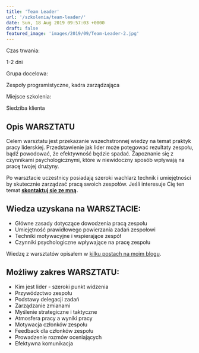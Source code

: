 ```yaml
---
title: 'Team Leader'
url: '/szkolenia/team-leader/'
date: Sun, 18 Aug 2019 09:57:03 +0000
draft: false
featured_image: 'images/2019/09/Team-Leader-2.jpg'
---
```


Czas trwania:

1-2 dni

Grupa docelowa:

Zespoły programistyczne, kadra zarządzająca

Miejsce szkolenia:

Siedziba klienta

## Opis WARSZTATU

Celem warsztatu jest przekazanie wszechstronnej wiedzy na temat praktyk pracy liderskiej. Przedstawienie jak lider może potęgować rezultaty zespołu, bądź powodować, że efektywność będzie spadać. Zapoznanie się z czynnikami psychologicznymi, które w niewidoczny sposób wpływają na pracę twojej drużyny.

Po warsztacie uczestnicy posiadają szeroki wachlarz technik i umiejętności by skutecznie zarządzać pracą swoich zespołów. Jeśli interesuje Cię ten temat **[skontaktuj się ze mną](/kontakt).**

## Wiedza uzyskana na WARSZTACIE:

 *   Główne zasady dotyczące dowodzenia pracą zespołu
 *   Umiejętność prawidłowego powierzania zadań zespołowi
 *   Techniki motywacyjne i wspierające zespół
 *   Czynniki psychologiczne wpływające na pracę zespołu

Wiedzę z warsztatów opisałem w [kilku postach na moim blogu](/2018/05/17/porady-dla-team-leadera-podsumowanie/).

## Możliwy zakres WARSZTATU:

 *   Kim jest lider - szeroki punkt widzenia
 *   Przywódzctwo zespołu
 *   Podstawy delegacji zadań
 *   Zarządzanie zmianami
 *   Myślenie strategiczne i taktyczne
 *   Atmosfera pracy a wyniki pracy
 *   Motywacja członków zespołu
 *   Feedback dla członków zespołu
 *   Prowadzenie rozmów oceniających
 *   Efektywna komunikacja